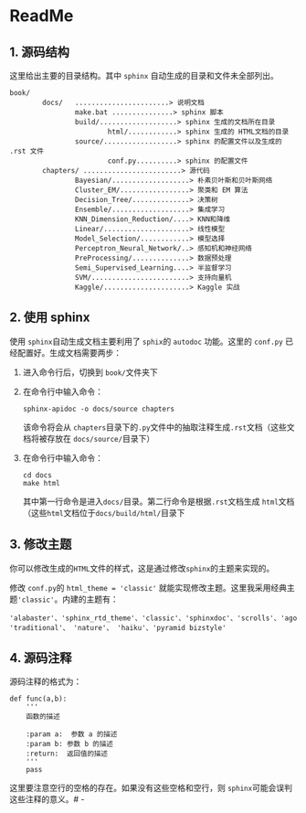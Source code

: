 # ReadMe

## 1. 源码结构

这里给出主要的目录结构。其中 `sphinx` 自动生成的目录和文件未全部列出。

```
book/
		docs/ 	.......................> 说明文档
				make.bat ...............> sphinx 脚本
				build/...................> sphinx 生成的文档所在目录
						html/............> sphinx 生成的 HTML文档的目录
				source/..................> sphinx 的配置文件以及生成的 .rst 文件
						conf.py..........> sphinx 的配置文件
		chapters/ ........................> 源代码
				Bayesian/...................> 朴素贝叶斯和贝叶斯网络	
				Cluster_EM/.................> 聚类和 EM 算法
				Decision_Tree/..............> 决策树
			 	Ensemble/...................> 集成学习
				KNN_Dimension_Reduction/....> KNN和降维
				Linear/.....................> 线性模型
				Model_Selection/............> 模型选择
				Perceptron_Neural_Network/..> 感知机和神经网络
				PreProcessing/..............> 数据预处理
				Semi_Supervised_Learning....> 半监督学习
				SVM/........................> 支持向量机
				Kaggle/.....................> Kaggle 实战
```

## 2. 使用 sphinx 


使用 `sphinx`自动生成文档主要利用了 `sphix`的 `autodoc` 功能。这里的 `conf.py` 已经配置好。生成文档需要两步：

1. 进入命令行后，切换到 `book/`文件夹下
2. 在命令行中输入命令：

	```
	sphinx-apidoc -o docs/source chapters
	```
	该命令将会从 `chapters`目录下的`.py`文件中的抽取注释生成`.rst`文档（这些文档将被存放在 `docs/source/`目录下）

3. 在命令行中输入命令：

	```
	cd docs
	make html
	```
	其中第一行命令是进入`docs/`目录。第二行命令是根据`.rst`文档生成 `html`文档（这些`html`文档位于`docs/build/html/`目录下

## 3. 修改主题

你可以修改生成的`HTML`文件的样式，这是通过修改`sphinx`的主题来实现的。

修改 `conf.py`的 `html_theme = 'classic'` 就能实现修改主题。这里我采用经典主题`'classic'`。内建的主题有：

```
'alabaster'、'sphinx_rtd_theme'、'classic'、'sphinxdoc'、'scrolls'、'agogo'、
'traditional'、 'nature'、 'haiku'、'pyramid bizstyle'

```

## 4. 源码注释

源码注释的格式为：

```
def func(a,b):
    '''
	函数的描述
    
    :param a:  参数 a 的描述
    :param b: 参数 b 的描述 
    :return:  返回值的描述
    '''
    pass
```

这里要注意空行的空格的存在。如果没有这些空格和空行，则 `sphinx`可能会误判这些注释的意义。# -

